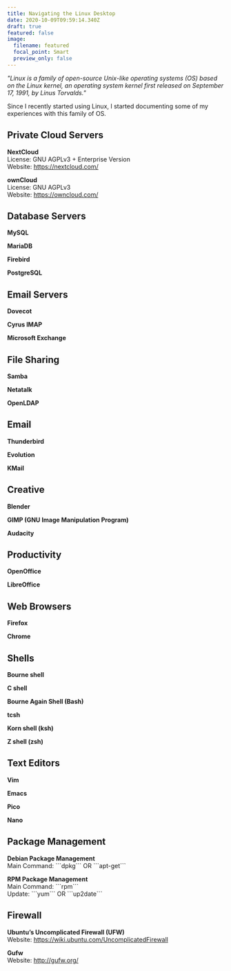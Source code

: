 ```yaml
---
title: Navigating the Linux Desktop
date: 2020-10-09T09:59:14.340Z
draft: true
featured: false
image:
  filename: featured
  focal_point: Smart
  preview_only: false
---
```

*"Linux is a family of open-source Unix-like operating systems (OS) based on the Linux kernel, an operating system kernel first released on September 17, 1991, by Linus Torvalds."*

Since I recently started using Linux, I started documenting some of my experiences with this family of OS. 

## Private Cloud Servers

**NextCloud**\
License: GNU AGPLv3 + Enterprise Version\
Website: https://nextcloud.com/

**ownCloud**\
License: GNU AGPLv3\
Website: https://owncloud.com/

## **Database Servers**

**MySQL**

**MariaDB**

**Firebird**

**PostgreSQL**

## **Email Servers**

**Dovecot**

**Cyrus IMAP**

**Microsoft Exchange**

## **File Sharing**

**Samba**

**Netatalk**

**OpenLDAP**

## Email

**Thunderbird**

**Evolution**

**KMail**

## Creative

**Blender**

**GIMP (GNU Image Manipulation Program)**

**Audacity**

## Productivity

**OpenOffice**

**LibreOffice**

## Web Browsers

**Firefox**

**Chrome**

## Shells

**Bourne shell**

**C shell**

**Bourne Again Shell (Bash)**

**tcsh**

**Korn shell (ksh)**

**Z shell (zsh)**

## Text Editors

**Vim**

**Emacs**

**Pico**

**Nano**

## Package Management

**Debian Package Management**\
Main Command: \`\`\`dpkg\`\`\` OR \`\`\`apt-get\`\`\`

**RPM Package Management**\
Main Command: \`\`\`rpm\`\`\`\
Update: \`\`\`yum\`\`\` OR \`\`\`up2date\`\`\`

## Firewall

**Ubuntu’s Uncomplicated Firewall (UFW)**\
Website: https://wiki.ubuntu.com/UncomplicatedFirewall

**Gufw**\
Website: http://gufw.org/